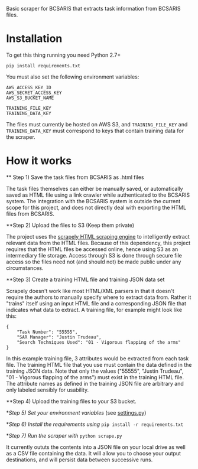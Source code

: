 Basic scraper for BCSARIS that extracts task information from BCSARIS files.

# Installation
To get this thing running you need Python 2.7+

    pip install requirements.txt

You must also set the following environment variables:

    AWS_ACCESS_KEY_ID
    AWS_SECRET_ACCESS_KEY
    AWS_S3_BUCKET_NAME

    TRAINING_FILE_KEY
    TRAINING_DATA_KEY

The files must currently be hosted on AWS S3, and `TRAINING_FILE_KEY` and `TRAINING_DATA_KEY` must correspond to keys that contain training data for the scraper.

# How it works

** Step 1) Save the task files from BCSARIS as .html files

The task files themselves can either be manually saved, or automatically saved as HTML file using a link crawler while authenticated to the BCSARIS system. The integration with the BCSARIS system is outside the current scope for this project, and does not directly deal with exporting the HTML files from BCSARIS.

**Step 2) Upload the files to S3 (Keep them private)

The project uses the [scrapely HTML scraping engine](https://github.com/scrapy/scrapely) to intelligently extract relevant data from the HTML files. Because of this dependency, this project requires that the HTML files be accessed online, hence using S3 as an intermediary file storage. Access through S3 is done through secure file access so the files need not (and should not) be made public under any circumstances.

**Step 3) Create a training HTML file and training JSON data set

Scrapely doesn't work like most HTML/XML parsers in that it doesn't require the authors to manually specify where to extract data from. Rather it "trains" itself using an input HTML file and a corresponding JSON file that indicates what data to extract. A training file, for example might look like this:

```
{
    "Task Number": "55555",
    "SAR Manager": "Justin Trudeau",
    "Search Techniques Used": "01 - Vigorous flapping of the arms"
}
```

In this example training file, 3 attributes would be extracted from each task file. The training HTML file that you use must contain the data defined in the training JSON data. Note that only the values ("55555", "Justin Trudeau", "01 - Vigorous flapping of the arms") must exist in the training HTML file. The attribute names as defined in the training JSON file are arbitrary and only labeled sensibly for usability.

**Step 4) Upload the training files to your S3 bucket.

**Step 5) Set your environment variables* (see [settings.py](https://github.com/ryanisnan/bcsaris-scraper/master/settings.py))

**Step 6) Install the requirements using* `pip install -r requirements.txt`

**Step 7) Run the scraper with* `python scrape.py`

It currently oututs the contents into a JSON file on your local drive as well as a CSV file containing the data. It will allow you to choose your output destinations, and will persist data between successive runs.
